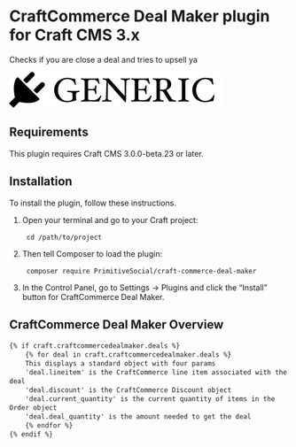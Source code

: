 # CraftCommerce Deal Maker plugin for Craft CMS 3.x

Checks if you are close a deal and tries to upsell ya

![Screenshot](resources/img/plugin-logo.png)

## Requirements

This plugin requires Craft CMS 3.0.0-beta.23 or later.

## Installation

To install the plugin, follow these instructions.

1. Open your terminal and go to your Craft project:

        cd /path/to/project

2. Then tell Composer to load the plugin:

        composer require PrimitiveSocial/craft-commerce-deal-maker

3. In the Control Panel, go to Settings → Plugins and click the “Install” button for CraftCommerce Deal Maker.

## CraftCommerce Deal Maker Overview

```
{% if craft.craftcommercedealmaker.deals %}
	{% for deal in craft.craftcommercedealmaker.deals %}
	This displays a standard object with four params
	'deal.lineitem' is the CraftCommerce line item associated with the deal
	'deal.discount' is the CraftCommerce Discount object
	'deal.current_quantity' is the current quantity of items in the Order object
	'deal.deal_quantity' is the amount needed to get the deal
	{% endfor %}
{% endif %}
```